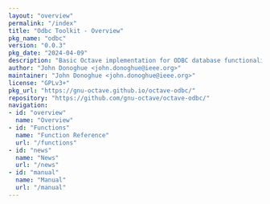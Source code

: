 ```yaml
---
layout: "overview"
permalink: "/index"
title: "Odbc Toolkit - Overview"
pkg_name: "odbc"
version: "0.0.3"
pkg_date: "2024-04-09"
description: "Basic Octave implementation for ODBC database functionality"
author: "John Donoghue <john.donoghue@ieee.org>"
maintainer: "John Donoghue <john.donoghue@ieee.org>"
license: "GPLv3+"
pkg_url: "https://gnu-octave.github.io/octave-odbc/"
repository: "https://github.com/gnu-octave/octave-odbc/"
navigation:
- id: "overview"
  name: "Overview"
- id: "Functions"
  name: "Function Reference"
  url: "/functions"
- id: "news"
  name: "News"
  url: "/news"
- id: "manual"
  name: "Manual"
  url: "/manual"
---
```

